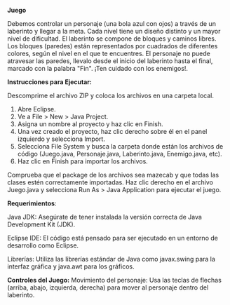 **Juego** 

Debemos controlar un personaje (una bola azul con ojos) a través de un laberinto y llegar a la meta. Cada nivel tiene un diseño distinto y un mayor nivel de dificultad.
El laberinto se compone de bloques y caminos libres. Los bloques (paredes) están representados por cuadrados de diferentes colores, según el nivel en el que te encuentres.
El personaje no puede atravesar las paredes, llevalo desde el inicio del laberinto hasta el final, marcado con la palabra "Fin". ¡Ten cuidado con los enemigos!.

**Instrucciones para Ejecutar:**

Descomprime el archivo ZIP y coloca los archivos en una carpeta local.
1. Abre Eclipse.
2. Ve a File > New > Java Project.
3. Asigna un nombre al proyecto y haz clic en Finish.
4. Una vez creado el proyecto, haz clic derecho sobre él en el panel izquierdo y selecciona Import.
5. Selecciona File System y busca la carpeta donde están los archivos de código (Juego.java, Personaje.java, Laberinto.java, Enemigo.java, etc).
6. Haz clic en Finish para importar los archivos.

Comprueba que el package de los archivos sea mazecab y que todas las clases estén correctamente importadas.
Haz clic derecho en el archivo Juego.java y selecciona Run As > Java Application para ejecutar el juego.

**Requerimientos**:

Java JDK: Asegúrate de tener instalada la versión correcta de Java Development Kit (JDK).

Eclipse IDE: El código está pensado para ser ejecutado en un entorno de desarrollo como Eclipse.

Librerías: Utiliza las librerías estándar de Java como javax.swing para la interfaz gráfica y java.awt para los gráficos.

**Controles del Juego:**
Movimiento del personaje: Usa las teclas de flechas (arriba, abajo, izquierda, derecha) para mover al personaje dentro del laberinto.
